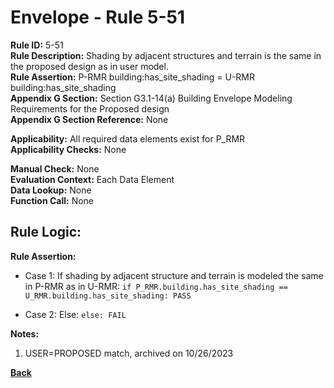 
# Envelope - Rule 5-51  

**Rule ID:** 5-51  
**Rule Description:** Shading by adjacent structures and terrain is the same in the proposed design as in user model.  
**Rule Assertion:** P-RMR building:has_site_shading = U-RMR building:has_site_shading  
**Appendix G Section:** Section G3.1-14(a) Building Envelope Modeling Requirements for the Proposed design  
**Appendix G Section Reference:** None  

**Applicability:** All required data elements exist for P_RMR  
**Applicability Checks:**  None  

**Manual Check:** None  
**Evaluation Context:** Each Data Element  
**Data Lookup:** None  
**Function Call:** None  

## Rule Logic:  

**Rule Assertion:**  

- Case 1: If shading by adjacent structure and terrain is modeled the same in P-RMR as in U-RMR: `if P_RMR.building.has_site_shading == U_RMR.building.has_site_shading: PASS`

- Case 2: Else: `else: FAIL`

**Notes:**

1. USER=PROPOSED match, archived on 10/26/2023

**[Back](../_toc.md)**
